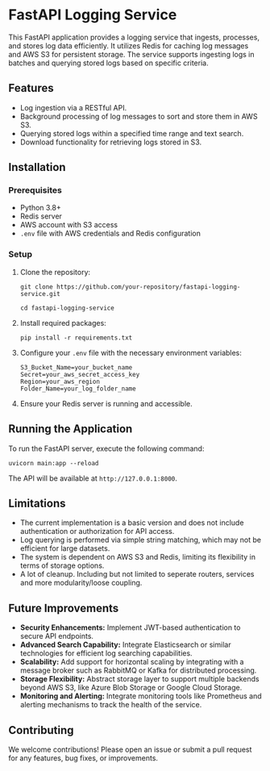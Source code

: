 # FastAPI Logging Service

This FastAPI application provides a logging service that ingests, processes, and stores log data efficiently. It utilizes Redis for caching log messages and AWS S3 for persistent storage. The service supports ingesting logs in batches and querying stored logs based on specific criteria.

## Features

- Log ingestion via a RESTful API.
- Background processing of log messages to sort and store them in AWS S3.
- Querying stored logs within a specified time range and text search.
- Download functionality for retrieving logs stored in S3.

## Installation

### Prerequisites

- Python 3.8+
- Redis server
- AWS account with S3 access
- `.env` file with AWS credentials and Redis configuration

### Setup

1. Clone the repository:

    ```
    git clone https://github.com/your-repository/fastapi-logging-service.git
    ```

    ```
    cd fastapi-logging-service
    ```

2. Install required packages:

    ```
    pip install -r requirements.txt
    ```

3. Configure your `.env` file with the necessary environment variables:
    ```
    S3_Bucket_Name=your_bucket_name
    Secret=your_aws_secret_access_key
    Region=your_aws_region
    Folder_Name=your_log_folder_name
    ```

4. Ensure your Redis server is running and accessible.

## Running the Application

To run the FastAPI server, execute the following command:
```
uvicorn main:app --reload
```

The API will be available at `http://127.0.0.1:8000`.

## Limitations

- The current implementation is a basic version and does not include authentication or authorization for API access.
- Log querying is performed via simple string matching, which may not be efficient for large datasets.
- The system is dependent on AWS S3 and Redis, limiting its flexibility in terms of storage options.
- A lot of cleanup. Including but not limited to seperate routers, services and more modularity/loose coupling.

## Future Improvements

- **Security Enhancements:** Implement JWT-based authentication to secure API endpoints.
- **Advanced Search Capability:** Integrate Elasticsearch or similar technologies for efficient log searching capabilities.
- **Scalability:** Add support for horizontal scaling by integrating with a message broker such as RabbitMQ or Kafka for distributed processing.
- **Storage Flexibility:** Abstract storage layer to support multiple backends beyond AWS S3, like Azure Blob Storage or Google Cloud Storage.
- **Monitoring and Alerting:** Integrate monitoring tools like Prometheus and alerting mechanisms to track the health of the service.

## Contributing

We welcome contributions! Please open an issue or submit a pull request for any features, bug fixes, or improvements.
